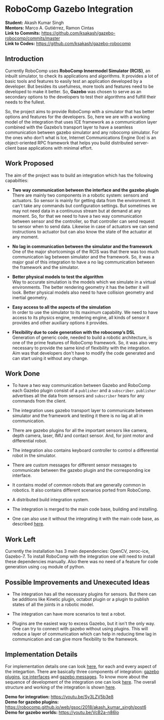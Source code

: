 # RoboComp Gazebo Integration

**Student:** Akash Kumar Singh \
**Mentors:** Marco A. Gutiérrez, Ramon Cintas \
**Link to Commits:** https://github.com/ksakash/gazebo-robocomp/commits/master \
**Link to Codes:** https://github.com/ksakash/gazebo-robocomp

## Introduction

Currently RoboComp uses **RoboComp Innermodel Simulator (RCIS)**, an inbuilt simulator, to check its applications and algorithms. It provides a lot of basic tools and features to easily test an application developed by a developer. But besides its usefulness, more tools and features need to be developed to make it better. So, **Gazebo** was chosen to serve as an secondary options to the developers to test their algorithms and fulfill their needs to the fullest.

So, the project aims to provide RoboComp with a simulator that has better options and features for the developers. So, here we are with a working model of the integration that uses ICE framework as a communication layer combined with the Gazebo’s transport layer to have a seamless communication between gazebo simulator and any robocomp simulator. For the ones who don’t what is Ice, Internet Communications Engine (Ice) is an object-oriented RPC framework that helps you build distributed server-client base applications with minimal effort.

## Work Proposed

The aim of the project was to build an integration which has the following capabilties:

* **Two way communication between the interface and the gazebo plugin** \
There are mainly two components in a robotic system: sensors and actuators. So sensor is mainly for getting data from the environment. It can't take any commands but configuration settings. But sometimes we may not need data in a continuous stream but at demand at any moment. So, for that we need to have a two way communication between sensor and the controller, so that controller can send request to sensor when to send data. Likewise in case of actuators we can send instructions to actuator but can also know the state of the actuator at any moment. 

* **No lag in communication between the simulator and the framework** \
One of the major shortcomings of the RCIS was that there was too much communication lag between simulator and the framework. So, it was a major goal of this integration to have a no lag communication between the framework and the simulator. 

* **Better physical models to test the algorithm** \
Way to accurate simulation is the models which we simulate in a virtual environments. The better rendering geometry it has the better it will look. Better physical models also need to have collision geometry and inertial geometry.  

* **Easy access to all the aspects of the simulation** \
In order to use the simulator to its maximum capability. We need to have access to its physics engine, rendering engine, all kinds of sensor it provides and other auxiliary options it provides.

* **Flexibility due to code generation with the robocomp’s DSL** \
Generation of generic code, needed to build a robotic architecture, is one of the prime features of RoboComp framework. So, it was also very necessary to provide the same kind of flexibility with the integration. Aim was that developers don't have to modify the code generated and can start using it without any change. 

## Work Done

* To have a two way communication between Gazebo and RoboComp each Gazebo plugin consist of a `publisher` and a `subscriber`. `publisher` advertises all the data from sensors and `subscriber` hears for any commands from the client.

* The integration uses gazebo transport layer to communicate between simulator and the framework and testing it there is no lag at all in communication.

* There are gazebo plugins for all the important sensors like camera, depth camera, laser, IMU and contact sensor. And, for joint motor and differential robot.

* The integration also contains keyboard controller to control a differential robot in the simulator.

* There are custom messages for different sensor messages to communicate between the gazebo plugin and the corresponding ice interface.

* It contains model of common robots that are generally common in robotics. It also contains different scenarios ported from RoboComp.

* A distributed build integration system.

* The integration is merged to the main code base, building and installing.

* One can also use it without the integrating it with the main code base, as described [here](https://github.com/ksakash/gazebo-robocomp/blob/master/README.md).

## Work Left
Currently the installation has 3 main dependencies: OpenCV, zeroc-ice, Gazebo-7. To install RoboComp with the integration one will need to install these dependencies manually. Also there was no need of a feature for code generation using `cog` module of python.

## Possible Improvements and Unexecuted Ideas
* The integration has all the necessary plugins for sensors. But there can be additions like Kinetic plugin, octabot plugin or a plugin to publish states of all the joints in a robotic model.

* The integration can have more scenarios to test a robot.

* Plugins are the easiest way to excess Gazebo, but it isn't the only way. One can try to connect with gazebo without using plugins. This will reduce a layer of communication which can help in reducing time lag in communication and can give more flexibility to the framework. 

## Implementation Details

For implementation details one can look [here](https://robocomp.github.io/web/gsoc/2018/index), for each and every aspect of the integartion. There are basically three components of integration: [gazebo plugins](https://robocomp.github.io/web/gsoc/2018/akash_kumar_singh/post3), [ice interfaces](https://robocomp.github.io/web/gsoc/2018/akash_kumar_singh/post8) and [gazebo messages](https://robocomp.github.io/web/gsoc/2018/akash_kumar_singh/post10). To know more about the sequence of development of the integration one can look [here](https://robocomp.github.io/web/gsoc/2018/akash_kumar_singh/post10). The overall structure and working of the integration is shown [here](https://robocomp.github.io/web/gsoc/2018/akash_kumar_singh/post9). 

**Demo for integration:** https://youtu.be/Sy3LZV5b3e8 \
**Demo for gazebo plugins:** https://robocomp.github.io/web/gsoc/2018/akash_kumar_singh/post6 \
**Demo for gazebo worlds:** https://youtu.be/VcB2a-n86lo 
